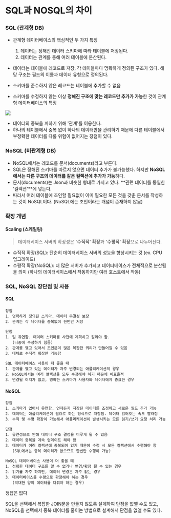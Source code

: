 # SQL과 NOSQL의 차이

### SQL (관계형 DB)

- 관계형 데이터베이스의 핵심적인 두 가지 특징

  1. 데이터는 정해진 데이터 스키마에 따라 테이블에 저장된다.
  2. 데이터는 관계를 통해 여러 테이블에 분산된다.

- 데이터는 테이블에 레코드로 저장, 각 테이블마다 명확하게 정의된 구조가 있다. 해당 구조는 필드의 이름과 데이터 유형으로 정의된다.
- 스키마를 준수하지 않은 레코드는 테이블에 추가할 수 없음
- 스키마를 수정하지 않는 이상 **정해진 구조에 맞는 레코드만 추가가 가능**한 것이 관계형 데이터베이스의 특징

<img src='https://t1.daumcdn.net/cfile/tistory/994D09355C937ECD2D'>

- 데이터의 중복을 피하기 위해 '관계'를 이용한다.
- 하나의 테이블에서 중복 없이 하나의 데이터만을 관리하기 때문에 다른 테이블에서 부정확한 데이터를 다룰 위험이 없어지는 장점이 있다.

### NoSQL (비관계형 DB)

- NoSQL에서는 레코드를 문서(documents)라고 부른다.
- SQL은 정해진 스키마를 따르지 않으면 데이터 추가가 불가능했다. 하지만 **NoSQL에서는 다른 구조의 데이터를 같은 컬렉션에 추가가 가능**하다.
- 문서(documents)는 Json과 비슷한 형태로 가지고 있다. **관련 데이터를 동일한 '컬렉션'**에 넣는다.
- 따라서 여러 테이블에 조인할 필요없이 이미 필요한 모든 것을 갖춘 문서를 작성하는 것이 NoSQL이다. (NoSQL에는 조인이라는 개념이 존재하지 않음)

### 확장 개념

#### Scaling (스케일링)

> 데이터베이스 서버의 확장성은
> **'수직적' 확장**과 **'수평적' 확장**으로 나누어진다.

- 수직적 확장(SQL): 단순히 데이터베이스 서버의 성능을 향상시키는 것 (ex. CPU 업그레이드)
- 수평적 확장(NoSQL): 더 많은 서버가 추가되고 데이터베이스가 전체적으로 분산됨을 의미 (하나의 데이터베이스에서 작동하지만 여러 호스트에서 작동)

### SQL, NoSQL 장단점 및 사용

#### SQL

```
장점
1. 명확하게 정의된 스키마, 데이터 무결성 보장
2. 관계는 각 데이터를 중복없이 한번만 저장

단점
1. 덜 유연함. 데이터 스키마를 사전에 계획하고 알려야 함.
   (나중에 수정하기 힘듬)
2. 관계를 맺고 있어서 조인문이 많은 복잡한 쿼리가 만들어질 수 있음
3. 대체로 수직적 확장만 가능함

SQL 데이터베이스 사용이 더 좋을 때
1. 관계를 맺고 있는 데이터가 자주 변경되는 애플리케이션의 경우
2. NoSQL에서는 여러 컬렉션을 모두 수정해야 하기 때문에 비효율적
3. 변경될 여지가 없고, 명확한 스키마가 사용자와 데이터에게 중요한 경우
```

#### NoSQL

```
장점
1. 스키마가 없어서 유연함. 언제든지 저장된 데이터를 조정하고 새로운 필드 추가 가능
2. 데이터는 애플리케이션이 필요로 하는 형식으로 저장됨. 데이터 읽어오는 속도 빨라짐
3. 수직 및 수평 확장이 가능해서 애플리케이션이 발생시키는 모든 읽기/쓰기 요청 처리 가능

단점
1. 유연성으로 인해 데이터 구조 결정을 미루게 될 수 있음
2. 데이터 중복을 계속 업데이트 해야 함
3. 데이터가 여러 컬렉션에 중복되어 있기 때문에 수정 시 모든 컬렉션에서 수행해야 함
   (SQL에서는 중복 데이터가 없으므로 한번만 수행이 가능)

NoSQL 데이터베이스 사용이 더 좋을 때
1. 정확한 데이터 구조를 알 수 없거나 변경/확장 될 수 있는 경우
2. 읽기를 자주 하지만, 데이터 변경은 자주 없는 경우
3. 데이터베이스를 수평으로 확장해야 하는 경우
   (막대한 양의 데이터를 다뤄야 하는 경우)
```

정답은 없다

SQL을 선택해서 복잡한 JOIN문을 만들지 않도록 설계하여 단점을 없앨 수도 있고,
NoSQL을 선택해서 중복 데이터를 줄이는 방법으로 설계해서 단점을 없앨 수도 있다.
